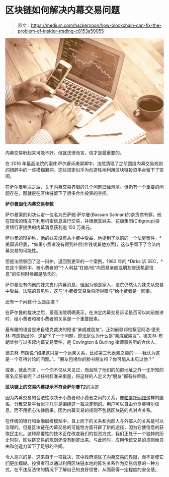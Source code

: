 # 区块链如何解决内幕交易问题

> 原文：<https://medium.com/hackernoon/how-blockchain-can-fix-the-problem-of-insider-trading-c8153a50055>

![](img/18b163130cf095cc01b8eed90086edcc.png)

内幕交易听起来可能不好。但就法律而言，信才是最重要的。

在 2016 年最高法院的案件*萨尔曼诉美国案*中，法院清理了之前围绕内幕交易规则的措辞中的一些模糊漏洞。这些规定似乎为创造性地利用区块链投资平台留下了空间。

在萨尔曼判决之后，关于内幕交易界限的几个问题[已经澄清](http://fortune.com/2016/12/06/supreme-court-insider-trading-salman-hedge-fund/)。但仍有一个重要的问题存在，那就是在区块链留下了很多合作投资的空间。

**萨尔曼固化内幕交易参数**

萨尔曼案的判决认定一位名为巴萨姆·萨尔曼(Bassam Salman)的杂货商有罪，他在知情的情况下利用机密信息进行交易，并根据其妹夫、花旗集团(Citigroup)投资银行家提供的内幕消息获利逾 150 万美元。

萨尔曼的辩护称，他的妹夫没有从小费中受益，他提到了以前的一个法庭案件，*美国诉纽曼，*如果小费者没有得到补偿(金钱或其他方面)，这似乎留下了合法内幕交易的可能性。

但是法院驳回了这一辩护，退回到更早的一个案例，1983 年的 *Dirks 诉 SEC，*在这个案例中，被小费者的“个人利益”在她/他“向贸易亲戚或朋友赠送机密信息”的任何时候都是隐含的。

萨尔曼没有向他的妹夫支付内幕消息，但因为他是家人，法院仍然认为妹夫从交易中受益。法院的意见称，这与“小费者交易后将所得赠与”给小费者是一回事。

还有一个问题:什么是朋友？

在萨尔曼的裁决之后，最高法院明确表示，在决定内幕交易诉讼是否可以向前推进时，给小费者和被小费者的关系是一个重要因素。

最有趣的语言是来自德克裁决的短语“亲戚或朋友”。正如前联邦检察官阿洛·德夫林-布朗指出的，这留下了一个问题，即法庭认为什么是“亲戚或朋友”。德夫林-布朗曾参与过多起内幕交易案件，是 Covington & Burling 律师事务所的合伙人。

德夫林-布朗说:“如果这只是一个远亲关系，比如第三代表亲之类的——我认为这是一个有待讨论的问题。”。"朋友包括你的脸书朋友吗？你可能从未见过他？"

或者，就此而言，一个你不仅从未见过，而且除了他们的加密地址之外一无所知的匿名交易者呢？以任何标准来衡量，将这样的人定义为“朋友”都有些牵强。

**区块链上的交易内幕提示不符合萨尔曼*T2***的决定

因为内幕交易的合法性取决于小费者和小费者之间的关系，像[帕累托网络](http://pareto.network/)这样的匿名、分散交易平台似乎几乎是围绕这一裁决定制的。用户可以自由分享英特尔信息，而不用担心法律后果，因为内幕交易的规则不包括区块链的点对点关系。

在传统的银行和金融层级模型中，自上而下的关系和内部人与外部人的关系是可以治理的。但是区块链在内幕交易的可能性方面开辟了新的途径，因为它使信息的获取民主化。这种颠覆性的技术正在改变我们的投资方式，我们正处于一个独特的历史时刻，区块链交易的规则还没有制定出来。与此同时，应用传统交易的规则给自由和创造力留下了足够的空间。

令人高兴的是，这来自于一项裁决，其中政府[清除了内幕交易的界限](https://www.morganlewis.com/pubs/the-salman-decision-the-supreme-court-weighs-in-on-insider-trading)，而不是使它们更加模糊。投资者可以通过利用区块链本地的匿名关系作为交易信息的一种方式，在不违反法律的情况下了解自己的良好信誉，从而获得一定程度的安全感。
